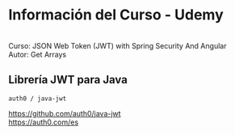 # Información del Curso - Udemy

<br>Curso: </b> JSON Web Token (JWT) with Spring Security And Angular
<br>Autor: </b> Get Arrays

## Librería JWT para Java
```
auth0 / java-jwt
```
https://github.com/auth0/java-jwt <br>
https://auth0.com/es
